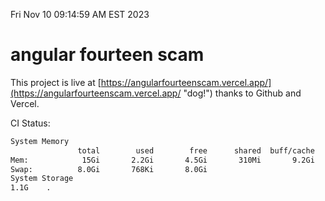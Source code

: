 Fri Nov 10 09:14:59 AM EST 2023

# angular fourteen scam


This project is live at [https://angularfourteenscam.vercel.app/](https://angularfourteenscam.vercel.app/ "dog!") thanks to Github and Vercel.

CI Status: 

```bash
System Memory
               total        used        free      shared  buff/cache   available
Mem:            15Gi       2.2Gi       4.5Gi       310Mi       9.2Gi        13Gi
Swap:          8.0Gi       768Ki       8.0Gi
System Storage
1.1G	.
